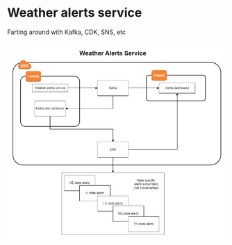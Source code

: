 # Weather alerts service

Farting around with Kafka, CDK, SNS, etc

![weather alerts service](weather_alerts.drawio.png)
